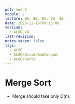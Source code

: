 ```yaml
---
pdf: mod-2
module: 2
lecture: 8A, 8B, 8C, 8D, 8E
date: 2023-11-16T09:15:00
version:
  - ALGO-24
last-revision: 
notes-taken: false
tags:
  - ALGO
  - ALGO/DivideAndConquer
  - ALGO/Sorts
---
```

# Merge Sort

- Merge should take only ${} O(n) {}$.